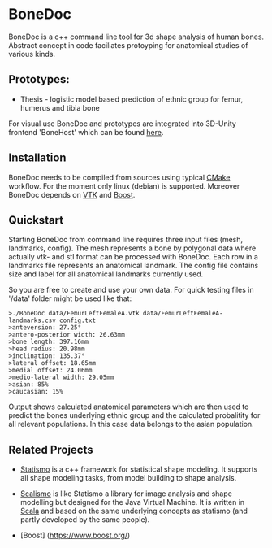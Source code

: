 # BoneDoc

BoneDoc is a c++ command line tool for 3d shape analysis of human bones. Abstract concept in code faciliates protoyping for anatomical studies of various kinds.

## Prototypes:

* Thesis - logistic model based prediction of ethnic group for femur, humerus and tibia bone

For visual use BoneDoc and prototypes are integrated into 3D-Unity frontend 'BoneHost' which can be found [here](http://www.bonehost.net).

## Installation

BoneDoc needs to be compiled from sources using typical [CMake](https://cmake.org/) workflow. For the moment only linux (debian) is supported. Moreover BoneDoc depends on [VTK](http://www.vtk.org) and [Boost](http://www.boost.org).

## Quickstart

Starting BoneDoc from command line requires three input files (mesh, landmarks, config). The mesh represents a bone by polygonal data where actually vtk- and stl format can be processed with BoneDoc. Each row in a landmarks file represents an anatomical landmark. The config file contains size and label for all anatomical landmarks currently used.

So you are free to create and use your own data. For quick testing files in '/data' folder might be used like that:

```
>./BoneDoc data/FemurLeftFemaleA.vtk data/FemurLeftFemaleA-landmarks.csv config.txt
>anteversion: 27.25°
>antero-posterior width: 26.63mm
>bone length: 397.16mm
>head radius: 20.98mm
>inclination: 135.37°
>lateral offset: 18.65mm
>medial offset: 24.06mm
>medio-lateral width: 29.05mm
>asian: 85%
>caucasian: 15%
```

Output shows calculated anatomical parameters which are then used to predict the bones underlying ethnic group and the calculated probalitity for all relevant populations. In this case data belongs to the asian population.

## Related Projects

* [Statismo](https://github.com/statismo/statismo) is a c++ framework for statistical shape modeling. It supports all shape modeling tasks, from model building to shape analysis.

* [Scalismo](http://github.com/unibas-gravis/scalismo) is like Statismo a library for image analysis and shape modelling but designed for the Java Virtual Machine. It is written in [Scala](http://www.scala-lang.org/) and based on the same underlying concepts as statismo (and partly developed by the same people).

* [Boost] (https://www.boost.org/)
